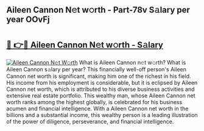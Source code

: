 ## Aileen Cannon N𝚎t w𝚘rth - Part-78v S𝚊lary per year OOvFj

# <h2><a href="http://gc4cf4z.nevu.top/?p=Aileen+Cannon">🔗 👉🔴 Aileen Cannon N𝚎t w𝚘rth - S𝚊lary</a></h2>

[![Aileen Cannon N𝚎t W𝚘rth](https://i.imgur.com/Oavwk0R.jpeg)](http://gc4cf4z.nevu.top/?p=Aileen+Cannon)
What is Aileen Cannon n𝚎t w𝚘rth? What is Aileen Cannon s𝚊lary per year?
This financially well-off person's Aileen Cannon net worth is significant, making him one of the richest in his field. His income from his employment is considerable, but it is eclipsed by Aileen Cannon net worth, which is attributed to his diverse business activities and extensive real estate portfolio. This wealthy man, whose Aileen Cannon net worth ranks among the highest globally, is celebrated for his business acumen and financial intelligence. With a Aileen Cannon net worth in the billions and a substantial income, this wealthy person is a leading illustration of the power of diligence, perseverance, and financial intelligence.

